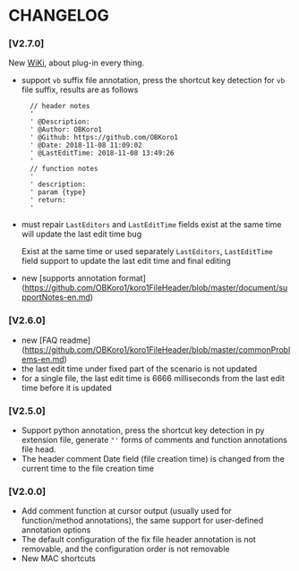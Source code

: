 # CHANGELOG

### [V2.7.0]

New [WiKi](https://github.com/OBKoro1/koro1FileHeader/wiki), about plug-in every thing.

* support ` vb ` suffix file annotation, press the shortcut key detection for ` vb ` file suffix, results are as follows

        // header notes  
        '
        ' @Description: 
        ' @Author: OBKoro1
        ' @Github: https://github.com/OBKoro1
        ' @Date: 2018-11-08 11:09:02
        ' @LastEditTime: 2018-11-08 13:49:26
        '
        // function notes
        '
        ' description: 
        ' param {type} 
        ' return: 
        '
* must repair ` LastEditors ` and ` LastEditTime ` fields exist at the same time will update the last edit time bug

  Exist at the same time or used separately ` LastEditors `, ` LastEditTime ` field support to update the last edit time and final editing

* new [supports annotation format] (https://github.com/OBKoro1/koro1FileHeader/blob/master/document/supportNotes-en.md)

### [V2.6.0]

* new [FAQ readme] (https://github.com/OBKoro1/koro1FileHeader/blob/master/commonProblems-en.md)
* the last edit time under fixed part of the scenario is not updated
* for a single file, the last edit time is 6666 milliseconds from the last edit time before it is updated

### [V2.5.0]

  * Support python annotation, press the shortcut key detection in py extension file, generate ` "' ` forms of comments and function annotations file head.
  * The header comment Date field (file creation time) is changed from the current time to the file creation time

### [V2.0.0]

  * Add comment function at cursor output (usually used for function/method annotations), the same support for user-defined annotation options
  * The default configuration of the fix file header annotation is not removable, and the configuration order is not removable
  * New MAC shortcuts